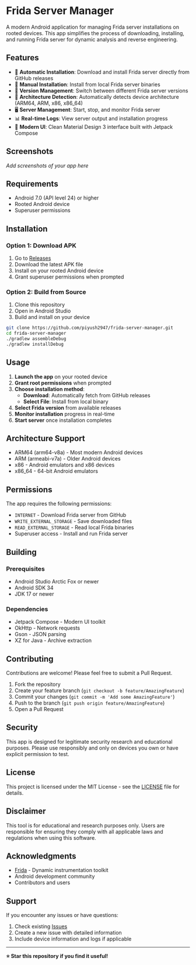 # Frida Server Manager

A modern Android application for managing Frida server installations on rooted devices. This app simplifies the process of downloading, installing, and running Frida server for dynamic analysis and reverse engineering.

## Features

- 🚀 **Automatic Installation**: Download and install Frida server directly from GitHub releases
- 📁 **Manual Installation**: Install from local Frida server binaries
- 🔄 **Version Management**: Switch between different Frida server versions
- 📱 **Architecture Detection**: Automatically detects device architecture (ARM64, ARM, x86, x86_64)
- 🖥️ **Server Management**: Start, stop, and monitor Frida server
- 📊 **Real-time Logs**: View server output and installation progress
- 🎨 **Modern UI**: Clean Material Design 3 interface built with Jetpack Compose

## Screenshots

*Add screenshots of your app here*

## Requirements

- Android 7.0 (API level 24) or higher
- Rooted Android device
- Superuser permissions

## Installation

### Option 1: Download APK
1. Go to [Releases](../../releases)
2. Download the latest APK file
3. Install on your rooted Android device
4. Grant superuser permissions when prompted

### Option 2: Build from Source
1. Clone this repository
2. Open in Android Studio
3. Build and install on your device

```bash
git clone https://github.com/piyush2947/frida-server-manager.git
cd frida-server-manager
./gradlew assembleDebug
./gradlew installDebug
```

## Usage

1. **Launch the app** on your rooted device
2. **Grant root permissions** when prompted
3. **Choose installation method**:
   - **Download**: Automatically fetch from GitHub releases
   - **Select File**: Install from local binary
4. **Select Frida version** from available releases
5. **Monitor installation** progress in real-time
6. **Start server** once installation completes

## Architecture Support

- ARM64 (arm64-v8a) - Most modern Android devices
- ARM (armeabi-v7a) - Older Android devices
- x86 - Android emulators and x86 devices
- x86_64 - 64-bit Android emulators

## Permissions

The app requires the following permissions:
- `INTERNET` - Download Frida server from GitHub
- `WRITE_EXTERNAL_STORAGE` - Save downloaded files
- `READ_EXTERNAL_STORAGE` - Read local Frida binaries
- Superuser access - Install and run Frida server

## Building

### Prerequisites
- Android Studio Arctic Fox or newer
- Android SDK 34
- JDK 17 or newer

### Dependencies
- Jetpack Compose - Modern UI toolkit
- OkHttp - Network requests
- Gson - JSON parsing
- XZ for Java - Archive extraction

## Contributing

Contributions are welcome! Please feel free to submit a Pull Request.

1. Fork the repository
2. Create your feature branch (`git checkout -b feature/AmazingFeature`)
3. Commit your changes (`git commit -m 'Add some AmazingFeature'`)
4. Push to the branch (`git push origin feature/AmazingFeature`)
5. Open a Pull Request

## Security

This app is designed for legitimate security research and educational purposes. Please use responsibly and only on devices you own or have explicit permission to test.

## License

This project is licensed under the MIT License - see the [LICENSE](LICENSE) file for details.

## Disclaimer

This tool is for educational and research purposes only. Users are responsible for ensuring they comply with all applicable laws and regulations when using this software.

## Acknowledgments

- [Frida](https://frida.re/) - Dynamic instrumentation toolkit
- Android development community
- Contributors and users

## Support

If you encounter any issues or have questions:
1. Check existing [Issues](../../issues)
2. Create a new issue with detailed information
3. Include device information and logs if applicable

---

**⭐ Star this repository if you find it useful!**